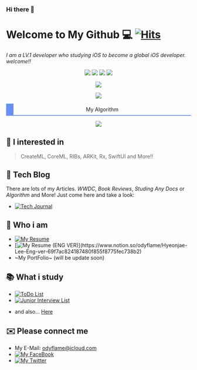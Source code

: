 ### Hi there 👋

# Welcome to My Github 💻 [![Hits](https://hits.seeyoufarm.com/api/count/incr/badge.svg?url=https%3A%2F%2Fgithub.com%2FOdyflame%2FOdyflame)](https://hits.seeyoufarm.com)

*I am a LV.1 developer who studying iOS to become a global iOS developer. welcome!!*

<div align="center">
    <img src="https://img.shields.io/badge/HP-100-red?style=plastic">
    <img src="https://img.shields.io/badge/Age-27-9cf?style=plastic">
    <img src="https://img.shields.io/badge/Develop-iOS-lightgray?style=plastic">
    <img src="https://img.shields.io/badge/Language-Swift-orange?style=plastic">
    <p>
    <p>
    <img src="https://github-readme-stats.vercel.app/api?username=Odyflame&show_icons=true&theme=tokyonight">
    <p>
    <img src="https://github-readme-stats.vercel.app/api/top-langs/?username=Odyflame&layout=compact&theme=tokyonight">
    <p style="border-left: 20px solid #688FF4; padding: 0.5em; border-bottom: 2px solid #688FF4; ">My Algorithm</p>
    <a href="https://solved.ac/2015112119"><img src="http://mazassumnida.wtf/api/v2/generate_badge?boj=2015112119"></a>

</div>

## 📱 I interested in
> CreateML, CoreML, RIBs, ARKit, Rx, SwiftUI and More!!

## 📕 Tech Blog
 There are lots of my Articles. *WWDC*, *Book Reviews*, *Studing Any Docs* or *Algorithm* and More! Just come here and take a look: 
 - [![Tech Journal](http://img.shields.io/badge/-Tech_Journal-black?style=plastic&logo=notion)](https://www.notion.so/odyflame/Tech-Journal-8e267b8075dc4960b1568ab80b9d720e)

## 🧾 Who i am
 - [![My Resume](http://img.shields.io/badge/-My_Resume-black?style=plastic&logo=notion)](https://www.notion.so/odyflame/Hyeonjae-Lee-d0b426c8392040fbb63b551e38e2017f)  
 - [![My Resume (ENG VER)](http://img.shields.io/badge/-My_Resume_(ENG_VER)-black?style=plastic&logo=notion)](https://www.notion.so/odyflame/Hyeonjae-Lee-Eng-ver-69f7ac824187480f855f8775fec738b2)  
 - ~My PortFolio~ (will be update soon)
 
## 📚 What i study
 - [![ToDo List](http://img.shields.io/badge/-ToDo_List-black?style=plastic&logo=notion)](https://www.notion.so/odyflame/ToDo-List-6b05b747cd124a6ca10d6838b9aaac4a)
 - [![Junior Interview List](http://img.shields.io/badge/-iOS_Interview_Question_List-black?style=plastic&logo=notion)](https://www.notion.so/odyflame/e9a92f6871c44b7aa33473eb84a68a5c?v=76ca4024e2e140b6b0a0e18e984c4df4)

   
 * and also... [Here](https://github.com/Odyflame/WWDC-Raywenderlich-Study) 

## ✉️ Please connect me
 - My E-Mail: odyflame@icloud.com
 - [![My FaceBook](http://img.shields.io/badge/-My_FaceBook-f3f3f3?style=plastic&logo=facebook)](https://www.facebook.com/profile.php?id=100004453800775)
 - [![My Twitter](http://img.shields.io/badge/-My_Twitter-9cf?style=plastic&logo=twitter)](https://twitter.com/Odyflame)

<!--
**Odyflame/Odyflame** is a ✨ _special_ ✨ repository because its `README.md` (this file) appears on your GitHub profile.

Here are some ideas to get you started:

- 🔭 I’m currently working on ...
- 🌱 I’m currently learning iOS, Swift and More..
- 👯 I’m looking to collaborate on ...
- 🤔 I’m looking for help with ...
- 💬 Ask me about ...
- 📫 How to reach me: ...
- 😄 Pronouns: ...
- ⚡ Fun fact: ...

-->
